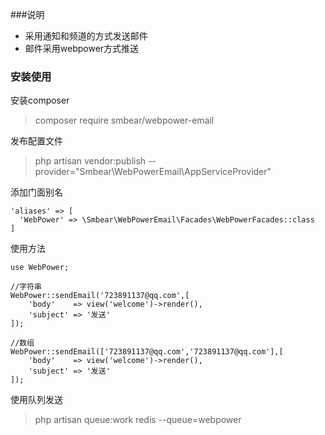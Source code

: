 ###说明
* 采用通知和频道的方式发送邮件
* 邮件采用webpower方式推送
### 安装使用
安装composer
>composer require smbear/webpower-email

发布配置文件
> php artisan vendor:publish --provider="Smbear\WebPowerEmail\AppServiceProvider"

添加门面别名
```injectablephp
'aliases' => [ 
  'WebPower' => \Smbear\WebPowerEmail\Facades\WebPowerFacades::class
] 
```
使用方法
```injectablephp
use WebPower;

//字符串
WebPower::sendEmail('723891137@qq.com',[
    'body'    => view('welcome')->render(),
    'subject' => '发送'
]);

//数组
WebPower::sendEmail(['723891137@qq.com','723891137@qq.com'],[
    'body'    => view('welcome')->render(),
    'subject' => '发送'
]);

```
使用队列发送
>php artisan queue:work redis --queue=webpower






